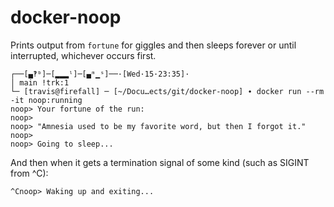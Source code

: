 # docker-noop
Prints output from `fortune` for giggles and then sleeps forever or until interrupted, whichever occurs first.

```
┌──[▄‽ᵇ]─[▂▂▂ˡ]─[▄ᵐ▁ˢ]──·[Wed·15·23:35]·
│ main !trk:1 
└─ [travis@firefall] ─ [~/Docu…ects/git/docker-noop] ∙ docker run --rm -it noop:running
noop> Your fortune of the run:
noop> 
noop> "Amnesia used to be my favorite word, but then I forgot it."
noop> 
noop> Going to sleep...
```
And then when it gets a termination signal of some kind (such as SIGINT from ^C):
```
^Cnoop> Waking up and exiting...
```
